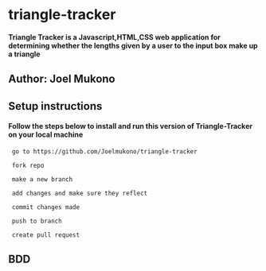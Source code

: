 # triangle-tracker
#### Triangle Tracker is a Javascript,HTML,CSS web application for determining whether the lengths given by a user to the input box make up a triangle

## Author: Joel Mukono

## Setup instructions
#### Follow the steps below to install and run this version of Triangle-Tracker on your local machine     

     go to https://github.com/Joelmukono/triangle-tracker
     
     fork repo
     
     make a new branch
     
     add changes and make sure they reflect
     
     commit changes made
     
     push to branch
     
     create pull request

## BDD
